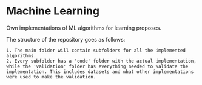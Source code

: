 Machine Learning
===============

Own implementations of ML algorithms for learning proposes.

The structure of the repository goes as follows:

    1. The main folder will contain subfolders for all the implemented algorithms.
    2. Every subfolder has a 'code' folder with the actual implementation, while the 'validation' folder has everything needed to validate the implementation. This includes datasets and what other implementations were used to make the validation.
